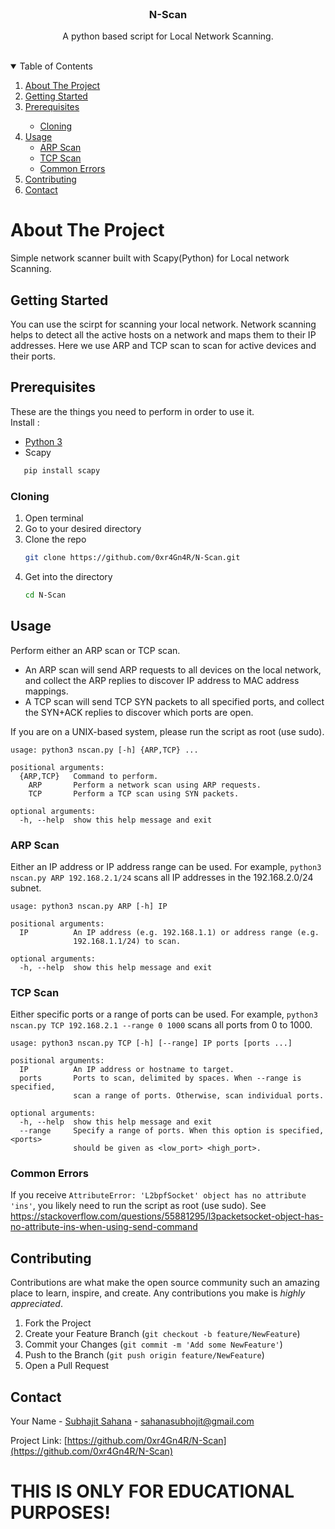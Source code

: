 <!-- PROJECT LOGO -->
<br />
<p align="center">

  <h3 align="center">N-Scan</h3>

  <p align="center">
    A python based script for Local Network Scanning. 
    <br />
    <br />
  </p>
</p>

<!-- TABLE OF CONTENTS -->
<details open="open">
  <summary>Table of Contents</summary>
  <ol>
    <li>
      <a href="#about-the-project">About The Project</a>
    </li>
      <li><a href="#prerequisites">Getting Started</a></li>
      <li><a href="#prerequisites">Prerequisites</a></li>
    <ul>
        <li><a href="#cloning">Cloning</a></li>
      </ul>
    <li>
      <a href="#usage">Usage</a>
      <ul>
        <li><a href="#arp-scan">ARP Scan</a></li>
        <li><a href="#tcp-scan">TCP Scan</a></li>
        <li><a href="#common-errors">Common Errors</a></li>
      </ul>
    </li>
    <li><a href="#contributing">Contributing</a></li>
    <li><a href="#contact">Contact</a></li>
  </ol>
</details>

<!-- ABOUT THE PROJECT -->
# About The Project
 Simple network scanner built with Scapy(Python) for Local network Scanning.
 
<!-- GETTING STARTED -->
## Getting Started
You can use the scirpt for scanning your local network. Network scanning helps to detect all the active hosts on a network and maps them to their IP addresses. Here we use ARP and TCP scan to scan for active devices and their ports.

<!-- PREREQUISITES -->
## Prerequisites
These are the things you need to perform in order to use it.  
Install :
* [Python 3](https://www.python.org/download/releases/3.0/)
* Scapy 
```sh
   pip install scapy
   ```
### Cloning
1. Open terminal
2. Go to your desired directory
3. Clone the repo
   ```sh
   git clone https://github.com/0xr4Gn4R/N-Scan.git
   ```
3. Get into the directory
   ```sh
   cd N-Scan
   ```

<!-- USAGE -->
## Usage
Perform either an ARP scan or TCP scan.
- An ARP scan will send ARP requests to all devices on the local network, and collect the ARP replies to discover IP address to MAC address mappings.
- A TCP scan will send TCP SYN packets to all specified ports, and collect the SYN+ACK replies to discover which ports are open.

If you are on a UNIX-based system, please run the script as root (use sudo).
```
usage: python3 nscan.py [-h] {ARP,TCP} ...

positional arguments:
  {ARP,TCP}   Command to perform.
    ARP       Perform a network scan using ARP requests.
    TCP       Perform a TCP scan using SYN packets.

optional arguments:
  -h, --help  show this help message and exit
```
### ARP Scan
Either an IP address or IP address range can be used. For example, ```python3 nscan.py ARP 192.168.2.1/24``` scans all IP addresses in the 192.168.2.0/24 subnet.
```
usage: python3 nscan.py ARP [-h] IP

positional arguments:
  IP          An IP address (e.g. 192.168.1.1) or address range (e.g.
              192.168.1.1/24) to scan.

optional arguments:
  -h, --help  show this help message and exit
```

### TCP Scan
Either specific ports or a range of ports can be used. For example, ```python3 nscan.py TCP 192.168.2.1 --range 0 1000``` scans all ports from 0 to 1000.
```
usage: python3 nscan.py TCP [-h] [--range] IP ports [ports ...]

positional arguments:
  IP          An IP address or hostname to target.
  ports       Ports to scan, delimited by spaces. When --range is specified,
              scan a range of ports. Otherwise, scan individual ports.

optional arguments:
  -h, --help  show this help message and exit
  --range     Specify a range of ports. When this option is specified, <ports>
              should be given as <low_port> <high_port>.
```

### Common Errors
If you receive ```AttributeError: 'L2bpfSocket' object has no attribute 'ins'```, you likely need to run the script as root (use sudo).
See https://stackoverflow.com/questions/55881295/l3packetsocket-object-has-no-attribute-ins-when-using-send-command

<!-- CONTRIBUTING -->
## Contributing

Contributions are what make the open source community such an amazing place to learn, inspire, and create. Any contributions you make is *highly appreciated*.

1. Fork the Project
2. Create your Feature Branch (`git checkout -b feature/NewFeature`)
3. Commit your Changes (`git commit -m 'Add some NewFeature'`)
4. Push to the Branch (`git push origin feature/NewFeature`)
5. Open a Pull Request


<!-- CONTACT -->
## Contact

Your Name - [Subhajit Sahana](https://www.linkedin.com/in/subhajit-sahana) - sahanasubhojit@gmail.com

Project Link: [https://github.com/0xr4Gn4R/N-Scan](https://github.com/0xr4Gn4R/N-Scan)

# THIS IS ONLY FOR EDUCATIONAL PURPOSES!
